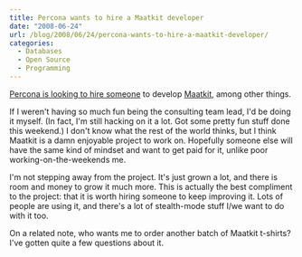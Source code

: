 ```yaml
---
title: Percona wants to hire a Maatkit developer
date: "2008-06-24"
url: /blog/2008/06/24/percona-wants-to-hire-a-maatkit-developer/
categories:
  - Databases
  - Open Source
  - Programming
---
```

[Percona is looking to hire someone](http://www.mysqlperformanceblog.com/2008/06/24/percona-is-looking-for-a-perl-and-python-expert/) to develop [Maatkit](http://www.maatkit.org/), among other things.

If I weren't having so much fun being the consulting team lead, I'd be doing it myself. (In fact, I'm still hacking on it a lot. Got some pretty fun stuff done this weekend.) I don't know what the rest of the world thinks, but I think Maatkit is a damn enjoyable project to work on. Hopefully someone else will have the same kind of mindset and want to get paid for it, unlike poor working-on-the-weekends me.

I'm not stepping away from the project. It's just grown a lot, and there is room and money to grow it much more. This is actually the best compliment to the project: that it is worth hiring someone to keep improving it. Lots of people are using it, and there's a lot of stealth-mode stuff I/we want to do with it too.

On a related note, who wants me to order another batch of Maatkit t-shirts? I've gotten quite a few questions about it.


